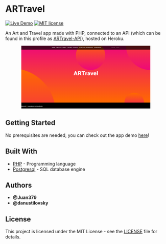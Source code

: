 # ARTravel

[![Live Demo](https://img.shields.io/badge/demo-online-green.svg)](https://rocky-badlands-03545.herokuapp.com/)
[![MIT license](https://img.shields.io/badge/License-MIT-blue.svg)](https://mit-license.org/)

An Art and Travel app made with PHP, connected to an API (which can be found in this profile as [ARTravel-API](https://github.com/juansjimenez/ARTravel-API)), hosted on Heroku.

<p align="center">
  <img width="80%" src=https://github.com/juansjimenez/ARTravel/blob/main/ARTravel.PNG>
</p>

## Getting Started

No prerequisites are needed, you can check out the app demo [here](https://art-travel.herokuapp.com/)!

## Built With

* [PHP](https://www.php.net/) - Programming language
* [Postgresql](https://www.postgresql.org/) - SQL database engine

## Authors

* **@Juan379** 
* **@danustilovsky**

## License

This project is licensed under the MIT License - see the [LICENSE](LICENSE) file for details.
